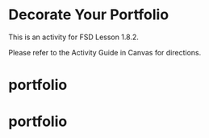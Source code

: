 # Decorate Your Portfolio

This is an activity for FSD Lesson 1.8.2.

Please refer to the Activity Guide in Canvas for directions.
# portfolio
# portfolio
